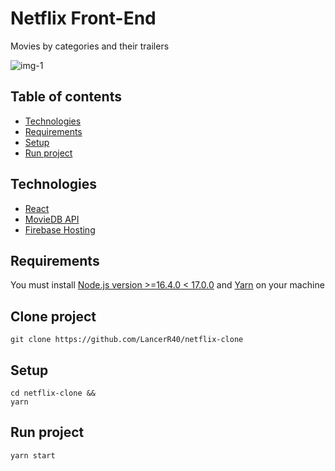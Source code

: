 # Netflix Front-End
Movies by categories and their trailers

![img-1](https://user-images.githubusercontent.com/77751686/229310262-3d5c2c78-3b23-4879-aaa3-6728002ac45a.png)

## Table of contents
* [Technologies](#technologies)
* [Requirements](#requirements)
* [Setup](#setup)
* [Run project](#run-project)

## Technologies
* [React](https://react.dev/)
* [MovieDB API](https://developers.themoviedb.org/3/getting-started/introduction)
* [Firebase Hosting](https://firebase.google.com/docs/hosting#:~:text=Firebase%20Hosting%20is%20production%2Dgrade,CDN%20(content%20delivery%20network).)

## Requirements
You must install [Node.js version >=16.4.0 < 17.0.0](https://nodejs.dev/en/about/releases/) and [Yarn](https://classic.yarnpkg.com/lang/en/docs/install/#windows-stable) on your machine

## Clone project
```$
git clone https://github.com/LancerR40/netflix-clone
```

## Setup
```$
cd netflix-clone &&
yarn
```

## Run project
```$
yarn start
```
